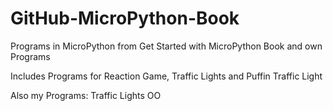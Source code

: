 # GitHub-MicroPython-Book
Programs in MicroPython from Get Started with MicroPython Book and own Programs

Includes Programs for Reaction Game, Traffic Lights and Puffin Traffic Light

Also my Programs: Traffic Lights OO 
